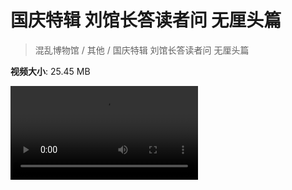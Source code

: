 # 国庆特辑 刘馆长答读者问 无厘头篇

> 混乱博物馆 / 其他 / 国庆特辑 刘馆长答读者问 无厘头篇

**视频大小**: 25.45 MB

<div class="video"><video src="https://file.hsyhx.top/video/混乱博物馆/其他/国庆特辑 刘馆长答读者问 无厘头篇.mp4" controls preload>🤔 您的浏览器不支持 video 标签</video></div>
